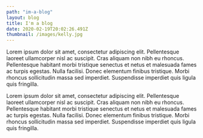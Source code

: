 ```yaml
---
path: "im-a-blog"
layout: blog
title: I'm a blog
date: 2020-02-19T20:02:26.491Z
thumbnail: /images/kelly.jpg
---
```

Lorem ipsum dolor sit amet, consectetur adipiscing elit. Pellentesque laoreet ullamcorper nisl ac suscipit. Cras aliquam non nibh eu rhoncus. Pellentesque habitant morbi tristique senectus et netus et malesuada fames ac turpis egestas. Nulla facilisi. Donec elementum finibus tristique. Morbi rhoncus sollicitudin massa sed imperdiet. Suspendisse imperdiet quis ligula quis fringilla.

Lorem ipsum dolor sit amet, consectetur adipiscing elit. Pellentesque laoreet ullamcorper nisl ac suscipit. Cras aliquam non nibh eu rhoncus. Pellentesque habitant morbi tristique senectus et netus et malesuada fames ac turpis egestas. Nulla facilisi. Donec elementum finibus tristique. Morbi rhoncus sollicitudin massa sed imperdiet. Suspendisse imperdiet quis ligula quis fringilla.
